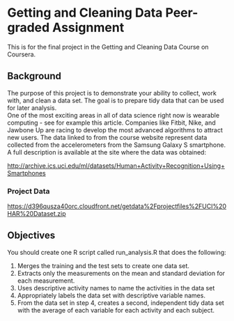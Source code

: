 # Getting and Cleaning Data Peer-graded Assignment
This is for the final project in the Getting and Cleaning Data Course on Coursera.  

## Background
The purpose of this project is to demonstrate your ability to collect, work with, and clean a data set. The goal is to prepare tidy data that can be used for later analysis.\
One of the most exciting areas in all of data science right now is wearable computing - see for example 
this article. Companies like Fitbit, Nike, and Jawbone Up are racing to develop the most advanced algorithms to attract new users. The data linked to from the course website represent data collected from the accelerometers from the Samsung Galaxy S smartphone. A full description is available at the site where the data was obtained:

<http://archive.ics.uci.edu/ml/datasets/Human+Activity+Recognition+Using+Smartphones>

### Project Data
<https://d396qusza40orc.cloudfront.net/getdata%2Fprojectfiles%2FUCI%20HAR%20Dataset.zip>

## Objectives
You should create one R script called run_analysis.R that does the following:
1. Merges the training and the test sets to create one data set.
2. Extracts only the measurements on the mean and standard deviation for each measurement. 
3. Uses descriptive activity names to name the activities in the data set
4. Appropriately labels the data set with descriptive variable names. 
5. From the data set in step 4, creates a second, independent tidy data set with the average of each variable for each activity and each subject.
